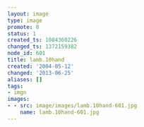 ```yaml
---
layout: image
type: image
promote: 0
status: 1
created_ts: 1084360226
changed_ts: 1372159382
node_id: 601
title: lamb.10hand
created: '2004-05-12'
changed: '2013-06-25'
aliases: []
tags:
- imgn
images:
- - src: image/images/lamb.10hand-601.jpg
    name: lamb.10hand-601.jpg
---
```


